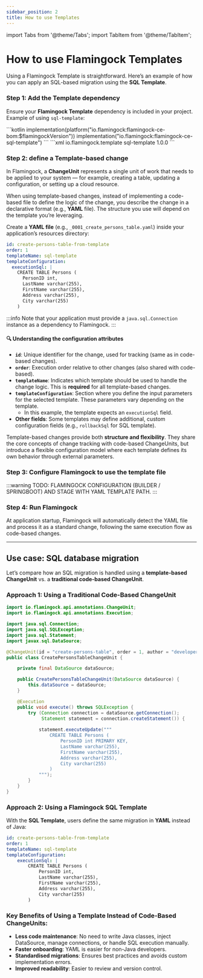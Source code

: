 ```yaml
---
sidebar_position: 2
title: How to use Templates
---
```


import Tabs from '@theme/Tabs';
import TabItem from '@theme/TabItem';

# How to use Flamingock Templates

Using a Flamingock Template is straightforward. Here’s an example of how you can apply an SQL-based migration using the **SQL Template**.

### Step 1: Add the Template dependency

Ensure your **Flamingock Template** dependency is included in your project. Example of using `sql-template`:

<Tabs groupId="gradle_maven">
  <TabItem value="gradle" label="Gradle">
```kotlin
implementation(platform("io.flamingock:flamingock-ce-bom:$flamingockVersion"))
implementation("io.flamingock:flamingock-ce-sql-template")
```
  </TabItem>
  <TabItem value="maven" label="Maven">
```xml
<dependency>
    <groupId>io.flamingock.template</groupId>
    <artifactId>sql-template</artifactId>
    <version>1.0.0</version>
</dependency>
```
  </TabItem>
</Tabs>

### Step 2: define a Template-based change

In Flamingock, a **ChangeUnit** represents a single unit of work that needs to be applied to your system — for example, creating a table, updating a configuration, or setting up a cloud resource.

When using template-based changes, instead of implementing a code-based file to define the logic of the change, you describe the change in a declarative format (e.g., **YAML** file). The structure you use will depend on the template you’re leveraging.

Create a **YAML file** (e.g., `_0001_create_persons_table.yaml`) inside your application’s resources directory:

```yaml
id: create-persons-table-from-template
order: 1
templateName: sql-template
templateConfiguration:
  executionSql: |
    CREATE TABLE Persons (
      PersonID int,
      LastName varchar(255),
      FirstName varchar(255),
      Address varchar(255),
      City varchar(255)
    )
```

:::info
Note that your application must provide a `java.sql.Connection` instance as a dependency to Flamingock. 
:::

#### 🔍 Understanding the configuration attributes

- **`id`**: Unique identifier for the change, used for tracking (same as in code-based changes).
- **`order`**: Execution order relative to other changes (also shared with code-based).
- **`templateName`**: Indicates which template should be used to handle the change logic. This is **required** for all template-based changes.
- **`templateConfiguration`**: Section where you define the input parameters for the selected template. These parameters vary depending on the template.
  - In this example, the template expects an `executionSql` field.
- **Other fields**: Some templates may define additional, custom configuration fields (e.g., `rollbackSql` for SQL template).

Template-based changes provide both **structure and flexibility**. They share the core concepts of change tracking with code-based ChangeUnits, but introduce a flexible configuration model where each template defines its own behavior through external parameters.

### Step 3: Configure Flamingock to use the template file

:::warning
TODO: FLAMINGOCK CONFIGURATION (BUILDER / SPRINGBOOT) AND STAGE WITH YAML TEMPLATE PATH.
:::

### Step 4: Run Flamingock

At application startup, Flamingock will automatically detect the YAML file and process it as a standard change, following the same execution flow as code-based changes.

---

## Use case: SQL database migration

Let’s compare how an SQL migration is handled using a **template-based ChangeUnit** vs. a **traditional code-based ChangeUnit**.

### Approach 1: Using a Traditional Code-Based ChangeUnit

```java
import io.flamingock.api.annotations.ChangeUnit;
import io.flamingock.api.annotations.Execution;

import java.sql.Connection;
import java.sql.SQLException;
import java.sql.Statement;
import javax.sql.DataSource;

@ChangeUnit(id = "create-persons-table", order = 1, author = "developer")
public class CreatePersonsTableChangeUnit {

    private final DataSource dataSource;

    public CreatePersonsTableChangeUnit(DataSource dataSource) {
        this.dataSource = dataSource;
    }

    @Execution
    public void execute() throws SQLException {
        try (Connection connection = dataSource.getConnection();
             Statement statement = connection.createStatement()) {
            
            statement.executeUpdate("""
                CREATE TABLE Persons (
                    PersonID int PRIMARY KEY,
                    LastName varchar(255),
                    FirstName varchar(255),
                    Address varchar(255),
                    City varchar(255)
                )
            """);
        }
    }
}

```

### Approach 2: Using a Flamingock SQL Template

With the **SQL Template**, users define the same migration in **YAML** instead of Java:

```yaml
id: create-persons-table-from-template
order: 1
templateName: sql-template
templateConfiguration:
    executionSql: |
        CREATE TABLE Persons (
            PersonID int,
            LastName varchar(255),
            FirstName varchar(255),
            Address varchar(255),
            City varchar(255)
        )
```

### Key Benefits of Using a Template Instead of Code-Based ChangeUnits:
- **Less code maintenance**: No need to write Java classes, inject DataSource, manage connections, or handle SQL execution manually.
- **Faster onboarding**: YAML is easier for non-Java developers.
- **Standardised migrations**: Ensures best practices and avoids custom implementation errors.
- **Improved readability**: Easier to review and version control.
